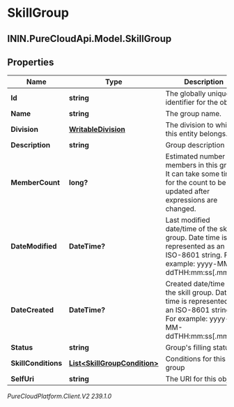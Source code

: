 # SkillGroup

## ININ.PureCloudApi.Model.SkillGroup

## Properties

|Name | Type | Description | Notes|
|------------ | ------------- | ------------- | -------------|
| **Id** | **string** | The globally unique identifier for the object. | [optional] |
| **Name** | **string** | The group name. | |
| **Division** | [**WritableDivision**](WritableDivision) | The division to which this entity belongs. | [optional] |
| **Description** | **string** | Group description | [optional] |
| **MemberCount** | **long?** | Estimated number of members in this group. It can take some time for the count to be updated after expressions are changed. | [optional] |
| **DateModified** | **DateTime?** | Last modified date/time of the skill group. Date time is represented as an ISO-8601 string. For example: yyyy-MM-ddTHH:mm:ss[.mmm]Z | [optional] |
| **DateCreated** | **DateTime?** | Created date/time of the skill group. Date time is represented as an ISO-8601 string. For example: yyyy-MM-ddTHH:mm:ss[.mmm]Z | [optional] |
| **Status** | **string** | Group&#39;s filling status | [optional] |
| **SkillConditions** | [**List&lt;SkillGroupCondition&gt;**](SkillGroupCondition) | Conditions for this group | |
| **SelfUri** | **string** | The URI for this object | [optional] |



_PureCloudPlatform.Client.V2 239.1.0_

